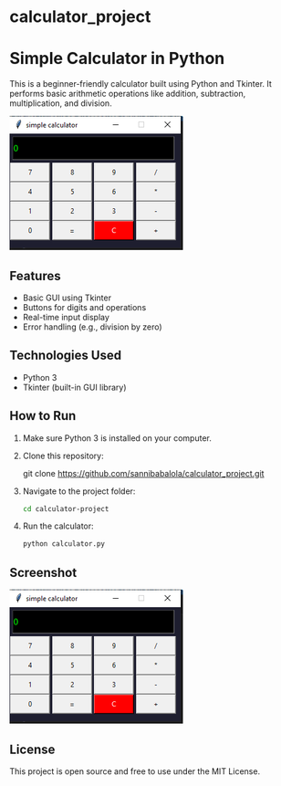 # calculator_project

# Simple Calculator in Python

This is a beginner-friendly calculator built using Python and Tkinter. It performs basic arithmetic operations like addition, subtraction, multiplication, and division.

![Screenshot](https://github.com/sannibabalola/calculator_project/blob/0be4347aafbb2735422a2670fcc106e287ef82b9/assets/preview.PNG)

## Features

- Basic GUI using Tkinter
- Buttons for digits and operations
- Real-time input display
- Error handling (e.g., division by zero)

## Technologies Used

- Python 3
- Tkinter (built-in GUI library)

## How to Run

1. Make sure Python 3 is installed on your computer.
2. Clone this repository:
   
   git clone https://github.com/sannibabalola/calculator_project.git


3. Navigate to the project folder:

   ```bash
   cd calculator-project
   ```
4. Run the calculator:

   ```bash
   python calculator.py
   ```

## Screenshot

![Calculator Preview](https://github.com/sannibabalola/calculator_project/blob/0be4347aafbb2735422a2670fcc106e287ef82b9/assets/preview.PNG)

## License

This project is open source and free to use under the MIT License.

